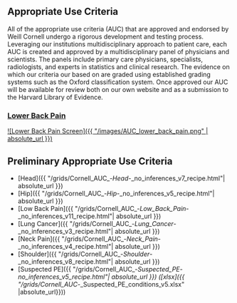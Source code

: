 ## Appropriate Use Criteria

All of the appropriate use criteria (AUC) that are approved and endorsed by Weill Cornell undergo a rigorous development and testing process.  Leveraging our institutions multidisciplinary approach to patient care, each AUC is created and approved by a multidisciplinary panel of physicians and scientists. The panels include primary care physicians, specialists, radiologists, and experts in statistics and clinical research. The evidence on which our criteria our based on are graded using established grading systems such as the Oxford classification system.  Once approved our AUC will be available for review both on our own website and as a submission to the Harvard Library of Evidence.


### [Lower Back Pain][aucbackpain]

[![Lower Back Pain Screen]({{ "/images/AUC_lower_back_pain.png" | absolute_url }})][aucbackpain]

## Preliminary Appropriate Use Criteria

* [Head]({{ "/grids/Cornell_AUC_-_Head_-_no_inferences_v7_recipe.html"| absolute_url }})
* [Hip]({{ "/grids/Cornell_AUC_-_Hip_-_no_inferences_v5_recipe.html"| absolute_url }})
* [Low Back Pain]({{ "/grids/Cornell_AUC_-_Low_Back_Pain_-_no_inferences_v11_recipe.html"| absolute_url }})
* [Lung Cancer]({{ "/grids/Cornell_AUC_-_Lung_Cancer_-_no_inferences_v3_recipe.html"| absolute_url }})
* [Neck Pain]({{ "/grids/Cornell_AUC_-_Neck_Pain_-_no_inferences_v4_recipe.html"| absolute_url }})
* [Shoulder]({{ "/grids/Cornell_AUC_-_Shoulder_-_no_inferences_v8_recipe.html"| absolute_url }})
* [Suspected PE]({{ "/grids/Cornell_AUC_-_Suspected_PE_-_no_inferences_v5_recipe.html"| absolute_url }}) ([xlsx]({{ "/grids/Cornell_AUC_-_Suspected_PE_conditions_v5.xlsx" |absolute_url}}))

<script type='text/javascript'>
var links = document.links;

for (var i = 0; i < links.length; i++) {
  if (links[i].hostname != window.location.hostname) {
    links[i].target = '_blank';
  }
}
</script>

  [aucbackpain]: https://docs.google.com/spreadsheets/d/1fGB72y4sQ1a4cjbkFmkx7XH1p6dprUG_36_3hLZ-wOU/edit#gid=813947164

